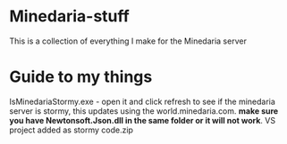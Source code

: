 # Minedaria-stuff

This is a collection of everything I make for the Minedaria server


# Guide to my things

IsMinedariaStormy.exe - open it and click refresh to see if the minedaria server is stormy, this updates using the world.minedaria.com. **make sure you have Newtonsoft.Json.dll in the same folder or it will not work**. VS project added as stormy code.zip
